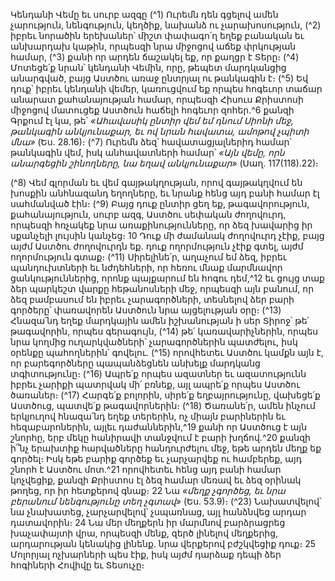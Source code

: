 
Կենդանի Վեմը եւ սուրբ ազգը
(^1) Ուրեմն դեն գցելով ամեն չարություն, նենգություն, կեղծիք, նախանձ ու չարախոսություն, (^2) իբրեւ նորածին
երեխաներ՝ միշտ փափագո՛ղ եղեք բանական եւ անխարդախ կաթին, որպեսզի նրա միջոցով աճեք փրկության համար,
(^3) քանի որ արդեն ճաշակել եք, որ քաղցր է Տերը։
(^4) Մոտեցե՛ք նրան՝ կենդանի Վեմին, որը, թեպետ մարդկանցից անարգված, բայց Աստծու առաջ ընտրյալ ու
թանկագին է։
(^5) Եվ դուք՝ իբրեւ կենդանի վեմեր, կառուցվում եք որպես հոգեւոր տաճար անարատ քահանայության համար,
որպեսզի Հիսուս Քրիստոսի միջոցով մատուցեք Աստծուն հաճելի հոգեւոր զոհեր.^6 քանզի Գրքում էլ կա, թե՝ _«Ահավասիկ
ընտիր վեմ եմ դնում Սիոնի մեջ, թանկագին անկյունաքար, եւ ով նրան հավատա, ամոթով չպիտի մնա»_ (Ես. 28.16)։
(^7) Ուրեմն ձեզ՝ հավատացյալներիդ համար՝ թանկագին վեմ, իսկ անհավատների համար՝ _«Այն վեմը, որն անարգեցին
շինողները, նա եղավ անկյունաքար»_ (Սաղ. 117(118).22)։


(^8) Վեմ գլորման եւ վեմ գայթակղության, որով գայթակղվում են խոսքին անհնազանդ եղողները, եւ նրանք հենց այդ
բանի համար էլ սահմանված էին։
(^9) Բայց դուք ընտիր ցեղ եք, թագավորություն, քահանայություն, սուրբ ազգ, Աստծու սեփական ժողովուրդ, որպեսզի
հռչակեք նրա առաքինությունները, որ ձեզ խավարից իր սքանչելի լույսին կանչեց։ 10 Դուք մի ժամանակ ժողովուրդ չէիք,
բայց այժմ Աստծու ժողովուրդն եք. դուք ողորմություն չէիք գտել, այժմ ողորմություն գտաք։
(^11) Սիրելինե՛ր, աղաչում եմ ձեզ, իբրեւ պանդուխտների եւ նժդեհների, որ հեռու մնաք մարմնավոր ցանկություններից,
որոնք պայքարում են հոգու դեմ,^12 եւ ցույց տաք ձեր պարկեշտ վարքը հեթանոսների մեջ, որպեսզի այն բանում, որ ձեզ
բամբասում են իբրեւ չարագործների, տեսնելով ձեր բարի գործերը՝ փառավորեն Աստծուն նրա այցելության օրը։
(^13) Հնազա՛նդ եղեք մարդկային ամեն իշխանության ի սեր Տիրոջ՝ թե՛ թագավորին, որպես գերագույն, (^14) թե՛
կառավարիչներին, որպես նրա կողմից ուղարկվածների՝ չարագործներին պատժելու, իսկ օրենքը պահողներին՝ գովելու.
(^15) որովհետեւ Աստծու կամքն այն է, որ բարեգործները պապանձեցնեն անխելք մարդկանց տգիտությունը։
(^16) Ապրե՛ք որպես ազատներ եւ ազատությունն իբրեւ չարիքի պատրվակ մի՛ բռնեք, այլ ապրե՛ք որպես Աստծու
ծառաներ։
(^17) Հարգե՛ք բոլորին, սիրե՛ք եղբայրությունը, վախեցե՛ք Աստծուց, պատվե՛ք թագավորներին։
(^18) Ծառանե՛ր, ամեն ինչում երկյուղով հնազա՛նդ եղեք տերերին, ոչ միայն բարիներին եւ հեզաբարոներին, այլեւ
դաժաններին,^19 քանի որ Աստծուց է այն շնորհը, երբ մեկը հանիրավի տանջվում է բարի խղճով.^20 քանզի ի՞նչ երախտիք
հարվածները հանդուրժելու մեջ, եթե արդեն մեղք եք գործել։ Իսկ եթե բարիք գործեք եւ չարչարվեք ու համբերեք, այդ
շնորհ է Աստծու մոտ.^21 որովհետեւ հենց այդ բանի համար կոչվեցիք, քանզի Քրիստոս էլ ձեզ համար մեռավ եւ ձեզ
օրինակ թողեց, որ իր հետքերով գնաք։ 22 Նա _«մեղք չգործեց, եւ նրա բերանում նենգությունը տեղ չգտավ»_ (Ես. 53.9)։
(^23) Նախատվելով՝ նա չնախատեց, չարչարվելով՝ չսպառնաց, այլ հանձնվեց արդար դատավորին։ 24 Նա մեր մեղքերն իր
մարմնով բարձրացրեց խաչափայտի վրա, որպեսզի մենք, զերծ լինելով մեղքերից, արդարության կենակից լինենք. նրա
վերքերով բժշկվեցիք դուք։ 25 Մոլորյալ ոչխարների պես էիք, իսկ այժմ դարձաք դեպի ձեր հոգիների Հովիվը եւ Տեսուչը։
